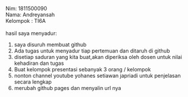 Nim: 1811500090<br>
Nama: Andreyansah<br>
Kelompok : TI6A<br>
<br>
hasil saya menyadur:<br>
1) saya disuruh membuat github<br>
2) Ada tugas untuk menyadur tiap pertemuan dan ditaruh di github<br>
3) disetiap saduran yang kita buat,akan diperiksa oleh dosen untuk nilai kehadiran dan tugas<br>
4) Buat kelompok presentasi sebanyak 3 orang / kelompok<br>
5) nonton channel youtube yohanes setiawan japriadi untuk penjelasan secara lengkap<br>
6) merubah github pages dan menyalin url nya<br>
<br>
